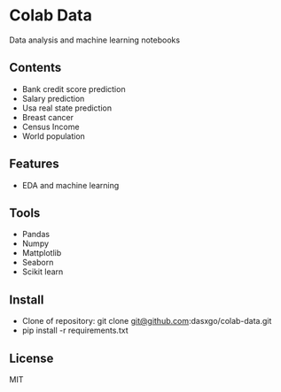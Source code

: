 # **Colab Data**
Data analysis and machine learning notebooks

## **Contents**
- Bank credit score prediction
- Salary prediction
- Usa real state prediction
- Breast cancer
- Census Income
- World population

## **Features**
- EDA and machine learning

## **Tools**
- Pandas
- Numpy
- Mattplotlib
- Seaborn
- Scikit learn

## **Install**
- Clone of repository: git clone git@github.com:dasxgo/colab-data.git
- pip install -r requirements.txt
  
## **License** 
MIT




